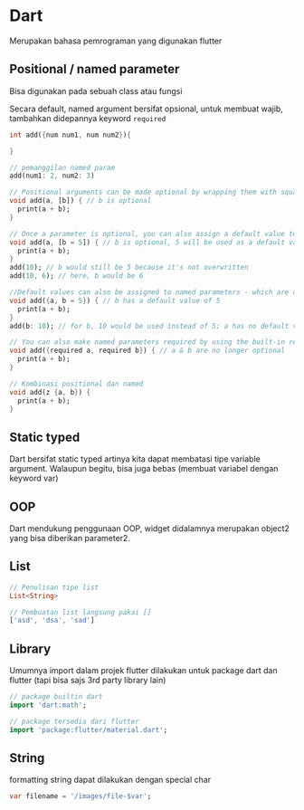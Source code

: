 # Dart

Merupakan bahasa pemrograman yang digunakan flutter

## Positional / named parameter

Bisa digunakan pada sebuah class atau fungsi

Secara default, named argument bersifat opsional, untuk membuat wajib, tambahkan didepannya keyword `required`

```dart
int add({num num1, num num2}){

}

// pemanggilan named param 
add(num1: 2, num2: 3)

// Positional arguments can be made optional by wrapping them with square brackets ([]):
void add(a, [b]) { // b is optional
  print(a + b);
}

// Once a parameter is optional, you can also assign a default value to it - this value would be used if no value is provided for the argument:
void add(a, [b = 5]) { // b is optional, 5 will be used as a default value
  print(a + b);
}
add(10); // b would still be 5 because it's not overwritten
add(10, 6); // here, b would be 6

//Default values can also be assigned to named parameters - which are optional by default:
void add({a, b = 5}) { // b has a default value of 5
  print(a + b); 
}  
add(b: 10); // for b, 10 would be used instead of 5; a has no default value and would be "null" here => a special value type you'll learn about throughout this course

// You can also make named parameters required by using the built-in required keyword:
void add({required a, required b}) { // a & b are no longer optional
  print(a + b); 
}

// Kombinasi positional dan named
void add(z {a, b}) {
  print(a + b); 
}
```

## Static typed

Dart bersifat static typed artinya kita dapat membatasi tipe variable argument. Walaupun begitu, bisa juga bebas (membuat variabel dengan keyword var)

## OOP

Dart mendukung penggunaan OOP, widget didalamnya merupakan object2 yang bisa diberikan parameter2.

## List

```dart
// Penulisan tipe list
List<String>

// Pembuatan list langsung pakai []
['asd', 'dsa', 'sad'] 
```

## Library

Umumnya import dalam projek flutter dilakukan untuk package dart dan flutter (tapi bisa sajs 3rd party library lain)

```dart
// package builtin dart
import 'dart:math';

// package tersedia dari flutter
import 'package:flutter/material.dart';
```

## String

formatting string dapat dilakukan dengan special char

```dart
var filename = '/images/file-$var';
```

